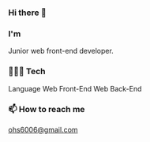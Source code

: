 ### Hi there 👋

### I'm
Junior web front-end developer.

### 🧑🏻‍💻 Tech
Language	Web Front-End	Web Back-End

### 📫 How to reach me
ohs6006@gmail.com
